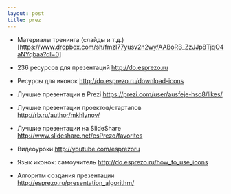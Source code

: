 ```yaml
---
layout: post
title: prez
---
```

* Материалы тренинга (слайды и т.д.)[https://www.dropbox.com/sh/fmzl77yusv2n2wy/AABoRB_ZzJJp8TjqO4aNYqbaa?dl=0]

* 236 ресурсов для презентаций
http://do.esprezo.ru

* Ресурсы для иконок
http://do.esprezo.ru/download-icons

* Лучшие презентации в Prezi
https://prezi.com/user/ausfeje-hso8/likes/

* Лучшие презентации проектов/стартапов
http://rb.ru/author/mkhlynov/

* Лучшие презентации на SlideShare
http://www.slideshare.net/esPrezo/favorites

* Видеоуроки
http://youtube.com/esprezoru

* Язык иконок: самоучитель
http://do.esprezo.ru/how_to_use_icons

* Алгоритм создания презентации
http://esprezo.ru/presentation_algorithm/
